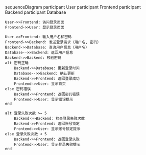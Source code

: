 sequenceDiagram
    participant User
    participant Frontend
    participant Backend
    participant Database

    User->>Frontend: 访问登录页面
    Frontend->>User: 显示登录页面

    User->>Frontend: 输入用户名和密码
    Frontend->>Backend: 发送登录请求（用户名, 密码）
    Backend->>Database: 查询用户信息（用户名）
    Database-->>Backend: 返回用户信息
    Backend->>Backend: 校验密码
    alt 密码正确
        Backend->>Database: 更新登录时间
        Database-->>Backend: 确认更新
        Backend->>Frontend: 返回登录成功
        Frontend->>User: 显示首页
    else 密码错误
        Backend->>Frontend: 返回密码错误
        Frontend->>User: 显示错误提示
    end

    alt 登录失败次数 >= 5
        Backend->>Backend: 检查登录失败次数
        Backend->>Frontend: 返回账号锁定
        Frontend->>User: 显示账号锁定提示
    else 登录失败次数 < 5
        Backend->>Frontend: 返回登录失败
        Frontend->>User: 显示登录失败提示
    end